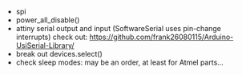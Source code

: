 - spi
- power_all_disable()
- attiny serial output and input (SoftwareSerial uses pin-change interrupts)
  check out: https://github.com/frank26080115/Arduino-UsiSerial-Library/
- break out devices.select()
- check sleep modes: may be an order, at least for Atmel parts...
